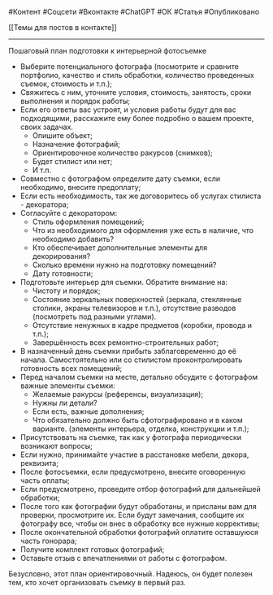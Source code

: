 #Контент #Соцсети #Вконтакте #ChatGPT #ОК #Статья #Опубликовано

[[Темы для постов в контакте]]
___________

Пошаговый план подготовки к интерьерной фотосъемке

- Выберите потенциального фотографа (посмотрите и сравните портфолио, качество и стиль обработки, количество проведенных съемок, стоимость и т.п.);
- Свяжитесь с ним, уточните условия, стоимость, занятость, сроки выполнения и порядок работы;
- Если его ответы вас устроят, и условия работы будут для вас подходящими, расскажите ему более подробно о вашем проекте, своих задачах.
    - Опишите объект;
    - Назначение фотографий;
    - Ориентировочное количество ракурсов (снимков);
    - Будет стилист или нет;
    - И т.п.
- Совместно с фотографом определите дату съемки, если необходимо, внесите предоплату;
- Если есть необходимость, так же договоритесь об услугах стилиста - декоратора;
- Согласуйте с декоратором:
    - Стиль оформления помещений;
    - Что из необходимого для оформления уже есть в наличие, что необходимо добавить?
    - Кто обеспечивает дополнительные элементы для декорирования?
    - Сколько времени нужно на подготовку помещений?
    - Дату готовности;
- Подготовьте интерьер для съемки. Обратите внимание на:
    - Чистоту и порядок;
    - Состояние зеркальных поверхностей (зеркала, стеклянные столики, экраны телевизоров и т.п.), отсутствие разводов (посмотреть под разными углами).
    - Отсутствие ненужных в кадре предметов (коробки, провода и т.п.);
    - Завершённость всех ремонтно-строительных работ;
- В назначенный день съемки прибыть заблаговременно до её начала. Самостоятельно или со стилистом проконтролировать готовность всех помещений;
- Перед началом съемки на месте, детально обсудите с фотографом важные элементы съемки:
    - Желаемые ракурсы (референсы, визуализация);
    - Нужны ли детали?
    - Если есть, важные дополнения;
    - Что обязательно должно быть сфотографировано и в каком варианте. (элементы интерьера, отделка, конструкции и т.п.);
- Присутствовать на съемке, так как у фотографа периодически возникают вопросы;
- Если нужно, принимайте участие в расстановке мебели, декора, реквизита;
- После фотосъемки, если предусмотрено, внесите оговоренную часть оплаты;
- Если предусмотрено, проведите отбор фотографий для дальнейшей обработки;
- После того как фотографии будут обработаны, и присланы вам для проверки, просмотрите их. Если будут замечания, сообщите их фотографу все, чтобы он внес в обработку все нужные коррективы;
- После окончательной обработки фотографий оплатите оставшуюся часть гонорара;
- Получите комплект готовых фотографий;
- Оставьте отзыв с впечатлениями от работы с фотографом.


Безусловно, этот план ориентировочный. Надеюсь, он будет полезен тем, кто хочет организовать съемку в первый раз.

